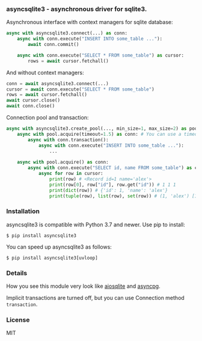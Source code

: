 ### asyncsqlite3 - asynchronous driver for sqlite3.

Asynchronous interface with context managers for sqlite database:

```python
async with asyncsqlite3.connect(...) as conn:
    async with conn.execute("INSERT INTO some_table ..."):
        await conn.commit()

    async with conn.execute("SELECT * FROM some_table") as cursor:
        rows = await cursor.fetchall()
```

And without context managers:

```python
conn = await asyncsqlite3.connect(...)
cursor = await conn.execute("SELECT * FROM some_table")
rows = await cursor.fetchall()
await cursor.close()
await conn.close()
```

Connection pool and transaction:

```python
async with asyncsqlite3.create_pool(..., min_size=1, max_size=2) as pool:
    async with pool.acquire(timeout=1.5) as conn: # You can use a timeout when getting a connection from queue.
        async with conn.transaction():
            async with conn.execute("INSERT INTO some_table ..."):
                ...
    
    async with pool.acquire() as conn:
        async with conn.execute("SELECT id, name FROM some_table") as cursor:
            async for row in cursor:
                print(row) # <Record id=1 name='alex'>
                print(row[0], row["id"], row.get("id")) # 1 1 1
                print(dict(row)) # {'id': 1, 'name': 'alex'}
                print(tuple(row), list(row), set(row)) # (1, 'alex') [1, 'alex'] {1, 'alex'}
```

### Installation

asyncsqlite3 is compatible with Python 3.7 and newer. Use pip to install:

`$ pip install asyncsqlite3`

You can speed up asyncsqlite3 as follows:

`$ pip install asyncsqlite3[uvloop]`

### Details

How you see this module very look like [aiosqlite](https://github.com/omnilib/aiosqlite) and [asyncpg](https://github.com/MagicStack/asyncpg).

Implicit transactions are turned off, but you can use Connection method `transaction`.

### License

MIT
